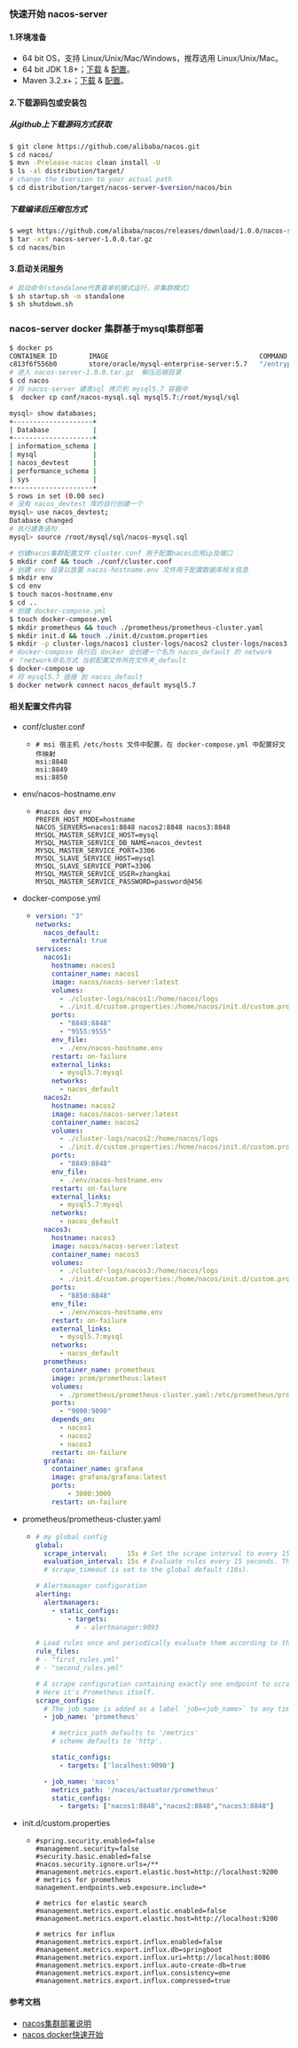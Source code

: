 ### 快速开始 nacos-server

#### 1.环境准备

- 64 bit OS，支持 Linux/Unix/Mac/Windows，推荐选用 Linux/Unix/Mac。
- 64 bit JDK 1.8+；[下载](http://www.oracle.com/technetwork/java/javase/downloads/jdk8-downloads-2133151.html) & [配置](https://docs.oracle.com/cd/E19182-01/820-7851/inst_cli_jdk_javahome_t/)。
- Maven 3.2.x+；[下载](https://maven.apache.org/download.cgi) & [配置](https://maven.apache.org/settings.html)。

#### 2.下载源码包或安装包

##### 从github上下载源码方式获取

```bash
$ git clone https://github.com/alibaba/nacos.git
$ cd nacos/
$ mvn -Prelease-nacos clean install -U  
$ ls -al distribution/target/
# change the $version to your actual path
$ cd distribution/target/nacos-server-$version/nacos/bin
```

##### 下载编译后压缩包方式

```bash
$ wegt https://github.com/alibaba/nacos/releases/download/1.0.0/nacos-server-1.0.0.tar.gz
$ tar -xvf nacos-server-1.0.0.tar.gz
$ cd nacos/bin
```

#### 3.启动关闭服务

```bash
# 启动命令(standalone代表着单机模式运行，非集群模式)
$ sh startup.sh -m standalone
$ sh shutdown.sh
```



###  nacos-server docker 集群基于mysql集群部署

```bash
$ docker ps
CONTAINER ID        IMAGE                                      COMMAND                  CREATED             STATUS                  PORTS                                            NAMES
c813f6f556b0        store/oracle/mysql-enterprise-server:5.7   "/entrypoint.sh mysq…"   21 hours ago        Up 21 hours (healthy)   0.0.0.0:3306->3306/tcp, 33060/tcp                mysql5.7
# 进入 nacos-server-1.0.0.tar.gz  解压后根目录
$ cd nacos
# 将 nacos-server 建表sql 拷贝到 mysql5.7 容器中
$  docker cp conf/nacos-mysql.sql mysql5.7:/root/mysql/sql

mysql> show databases;
+--------------------+
| Database           |
+--------------------+
| information_schema |
| mysql              |
| nacos_devtest      |
| performance_schema |
| sys                |
+--------------------+
5 rows in set (0.00 sec)
# 没有 nacos_devtest 库的自行创建一个
mysql> use nacos_devtest;
Database changed
# 执行建表语句
mysql> source /root/mysql/sql/nacos-mysql.sql

# 创建nacos集群配置文件 cluster.conf 用于配置nacos应用ip及端口
$ mkdir conf && touch ./conf/cluster.conf
# 创建 env 目录以放置 nacos-hostname.env 文件用于配置数据库相关信息
$ mkdir env
$ cd env
$ touch nacos-hostname.env
$ cd ..
# 创建 docker-compose.yml
$ touch docker-compose.yml
$ mkdir prometheus && touch ./prometheus/prometheus-cluster.yaml
$ mkdir init.d && touch ./init.d/custom.properties
$ mkdir -p cluster-logs/nacos1 cluster-logs/nacos2 cluster-logs/nacos3
# docker-compose 执行后 docker 会创建一个名为 nacos_default 的 network
# ？network命名方式 当前配置文件所在文件夹_default
$ docker-compose up
# 将 mysql5.7 链接 到 nacos_default
$ docker network connect nacos_default mysql5.7
```

#### 相关配置文件内容
- conf/cluster.conf

  - ```properties
    # msi 宿主机 /etc/hosts 文件中配置，在 docker-compose.yml 中配置好文件映射
    msi:8848
    msi:8849
    msi:8850
    ```

- env/nacos-hostname.env

  - ```properties
    #nacos dev env
    PREFER_HOST_MODE=hostname
    NACOS_SERVERS=nacos1:8848 nacos2:8848 nacos3:8848
    MYSQL_MASTER_SERVICE_HOST=mysql
    MYSQL_MASTER_SERVICE_DB_NAME=nacos_devtest
    MYSQL_MASTER_SERVICE_PORT=3306
    MYSQL_SLAVE_SERVICE_HOST=mysql
    MYSQL_SLAVE_SERVICE_PORT=3306
    MYSQL_MASTER_SERVICE_USER=zhangkai
    MYSQL_MASTER_SERVICE_PASSWORD=password@456
    ```


- docker-compose.yml

  - ```yaml
    version: "3"
    networks:
      nacos_default:
        external: true
    services:
      nacos1:
        hostname: nacos1
        container_name: nacos1
        image: nacos/nacos-server:latest
        volumes:
          - ./cluster-logs/nacos1:/home/nacos/logs
          - ./init.d/custom.properties:/home/nacos/init.d/custom.properties
        ports:
          - "8848:8848"
          - "9555:9555"
        env_file:
          - ./env/nacos-hostname.env
        restart: on-failure
        external_links:
          - mysql5.7:mysql
        networks:
          - nacos_default
      nacos2:
        hostname: nacos2
        image: nacos/nacos-server:latest
        container_name: nacos2
        volumes:
          - ./cluster-logs/nacos2:/home/nacos/logs
          - ./init.d/custom.properties:/home/nacos/init.d/custom.properties
        ports:
          - "8849:8848"
        env_file:
          - ./env/nacos-hostname.env
        restart: on-failure
        external_links:
          - mysql5.7:mysql
        networks:
          - nacos_default
      nacos3:
        hostname: nacos3
        image: nacos/nacos-server:latest
        container_name: nacos3
        volumes:
          - ./cluster-logs/nacos3:/home/nacos/logs
          - ./init.d/custom.properties:/home/nacos/init.d/custom.properties
        ports:
          - "8850:8848"
        env_file:
          - ./env/nacos-hostname.env
        restart: on-failure
        external_links:
          - mysql5.7:mysql
        networks:
          - nacos_default
      prometheus:
        container_name: prometheus
        image: prom/prometheus:latest
        volumes:
          - ./prometheus/prometheus-cluster.yaml:/etc/prometheus/prometheus.yml
        ports:
          - "9090:9090"
        depends_on:
          - nacos1
          - nacos2
          - nacos3
        restart: on-failure
      grafana:
        container_name: grafana
        image: grafana/grafana:latest
        ports:
            - 3000:3000
        restart: on-failure
    ```
  
- prometheus/prometheus-cluster.yaml

  - ```yaml
    # my global config
    global:
      scrape_interval:     15s # Set the scrape interval to every 15 seconds. Default is every 1 minute.
      evaluation_interval: 15s # Evaluate rules every 15 seconds. The default is every 1 minute.
      # scrape_timeout is set to the global default (10s).
    
    # Alertmanager configuration
    alerting:
      alertmanagers:
        - static_configs:
            - targets:
              # - alertmanager:9093
    
    # Load rules once and periodically evaluate them according to the global 'evaluation_interval'.
    rule_files:
    # - "first_rules.yml"
    # - "second_rules.yml"
    
    # A scrape configuration containing exactly one endpoint to scrape:
    # Here it's Prometheus itself.
    scrape_configs:
      # The job name is added as a label `job=<job_name>` to any timeseries scraped from this config.
      - job_name: 'prometheus'
    
        # metrics_path defaults to '/metrics'
        # scheme defaults to 'http'.
    
        static_configs:
          - targets: ['localhost:9090']
    
      - job_name: 'nacos'
        metrics_path: '/nacos/actuator/prometheus'
        static_configs:
          - targets: ["nacos1:8848","nacos2:8848","nacos3:8848"]
    ```


- init.d/custom.properties

  - ```properties
    #spring.security.enabled=false
    #management.security=false
    #security.basic.enabled=false
    #nacos.security.ignore.urls=/**
    #management.metrics.export.elastic.host=http://localhost:9200
    # metrics for prometheus
    management.endpoints.web.exposure.include=*
    
    # metrics for elastic search
    #management.metrics.export.elastic.enabled=false
    #management.metrics.export.elastic.host=http://localhost:9200
    
    # metrics for influx
    #management.metrics.export.influx.enabled=false
    #management.metrics.export.influx.db=springboot
    #management.metrics.export.influx.uri=http://localhost:8086
    #management.metrics.export.influx.auto-create-db=true
    #management.metrics.export.influx.consistency=one
    #management.metrics.export.influx.compressed=true
    ```

#### 参考文档

- [nacos集群部署说明](https://nacos.io/zh-cn/docs/cluster-mode-quick-start.html)
- [nacos docker快速开始](https://nacos.io/zh-cn/docs/quick-start-docker.html)
